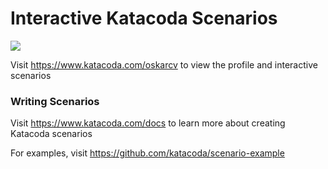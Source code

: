 # Interactive Katacoda Scenarios

[![](http://shields.katacoda.com/katacoda/oskarcv/count.svg)](https://www.katacoda.com/oskarcv "Get your profile on Katacoda.com")

Visit https://www.katacoda.com/oskarcv to view the profile and interactive scenarios

### Writing Scenarios
Visit https://www.katacoda.com/docs to learn more about creating Katacoda scenarios

For examples, visit https://github.com/katacoda/scenario-example
